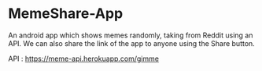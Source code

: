 # MemeShare-App

An android app which shows memes randomly, taking from Reddit using an API. We can also share the link of the app to anyone using the Share button.

API : https://meme-api.herokuapp.com/gimme
